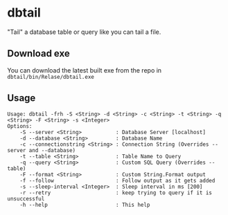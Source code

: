 # dbtail
"Tail" a database table or query like you can tail a file.

## Download exe
You can download the latest built exe from the repo in `dbtail/bin/Relase/dbtail.exe`

## Usage

    Usage: dbtail -frh -S <String> -d <String> -c <String> -t <String> -q <String> -F <String> -s <Integer>
    Options:
        -S --server <String>           : Database Server [localhost]
        -d --database <String>         : Database Name
        -c --connectionstring <String> : Connection String (Overrides --server and --database)
        -t --table <String>            : Table Name to Query
        -q --query <String>            : Custom SQL Query (Overrides --table)
        -F --format <String>           : Custom String.Format output
        -f --follow                    : Follow output as it gets added
        -s --sleep-interval <Integer>  : Sleep interval in ms [200]
        -r --retry                     : keep trying to query if it is unsuccessful
        -h --help                      : This help
